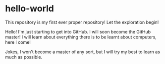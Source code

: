 # hello-world
This repository is my first ever proper repository! Let the exploration begin!

Hello! I'm just starting to get into GitHub. I will soon become the GitHub master! I will learn about everything there is to be learnt about computers, here I come!

Jokes, I won't become a master of any sort, but I will try my best to learn as much as possible.
